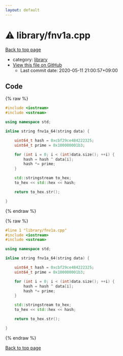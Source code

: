 ```yaml
---
layout: default
---
```


<!-- mathjax config similar to math.stackexchange -->
<script type="text/javascript" async
  src="https://cdnjs.cloudflare.com/ajax/libs/mathjax/2.7.5/MathJax.js?config=TeX-MML-AM_CHTML">
</script>
<script type="text/x-mathjax-config">
  MathJax.Hub.Config({
    TeX: { equationNumbers: { autoNumber: "AMS" }},
    tex2jax: {
      inlineMath: [ ['$','$'] ],
      processEscapes: true
    },
    "HTML-CSS": { matchFontHeight: false },
    displayAlign: "left",
    displayIndent: "2em"
  });
</script>

<script type="text/javascript" src="https://cdnjs.cloudflare.com/ajax/libs/jquery/3.4.1/jquery.min.js"></script>
<script src="https://cdn.jsdelivr.net/npm/jquery-balloon-js@1.1.2/jquery.balloon.min.js" integrity="sha256-ZEYs9VrgAeNuPvs15E39OsyOJaIkXEEt10fzxJ20+2I=" crossorigin="anonymous"></script>
<script type="text/javascript" src="../../assets/js/copy-button.js"></script>
<link rel="stylesheet" href="../../assets/css/copy-button.css" />


# :warning: library/fnv1a.cpp

<a href="../../index.html">Back to top page</a>

* category: <a href="../../index.html#d521f765a49c72507257a2620612ee96">library</a>
* <a href="{{ site.github.repository_url }}/blob/master/library/fnv1a.cpp">View this file on GitHub</a>
    - Last commit date: 2020-05-11 21:00:57+09:00




## Code

<a id="unbundled"></a>
{% raw %}
```cpp
#include <iostream>
#include <sstream>

using namespace std;

inline string fnv1a_64(string data) {

	uint64_t hash = 0xcbf29ce484222325;
	uint64_t prime = 0x100000001b3;

	for (int i = 0; i < (int)data.size(); ++i) {
		hash = hash ^ data[i];
		hash *= prime;
	}

	std::stringstream to_hex;
	to_hex << std::hex << hash;

	return to_hex.str();

}
```
{% endraw %}

<a id="bundled"></a>
{% raw %}
```cpp
#line 1 "library/fnv1a.cpp"
#include <iostream>
#include <sstream>

using namespace std;

inline string fnv1a_64(string data) {

	uint64_t hash = 0xcbf29ce484222325;
	uint64_t prime = 0x100000001b3;

	for (int i = 0; i < (int)data.size(); ++i) {
		hash = hash ^ data[i];
		hash *= prime;
	}

	std::stringstream to_hex;
	to_hex << std::hex << hash;

	return to_hex.str();

}

```
{% endraw %}

<a href="../../index.html">Back to top page</a>


